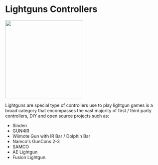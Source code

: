 # Lightguns Controllers

<img src="../../wiki_images/controllers/sinden-lightgun.jpg" width="250">

Lightguns are special type of controllers use to play lightgun games is a broad category that encompasses the vast majority of first / third party controllers, DIY and open source projects such as:

- Sinden
- GUN4IR
- Wiimote Gun with IR Bar / Dolphin Bar
- Namco's GunCons 2-3
- SAMCO
- AE Lightgun
- Fusion Lightgun

